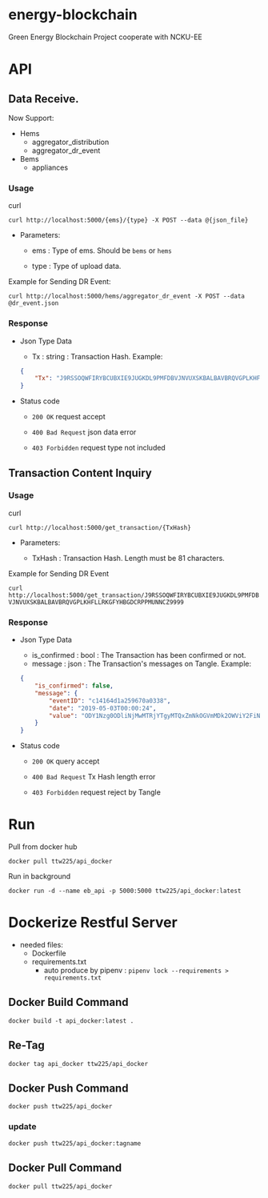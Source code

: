 energy-blockchain
===
Green Energy Blockchain Project cooperate with NCKU-EE

# API
## Data Receive.
Now Support:

+ Hems
    + aggregator_distribution
    + aggregator_dr_event
+ Bems
    + appliances

### Usage

curl

`curl http://localhost:5000/{ems}/{type} -X POST --data @{json_file}`

+ Parameters:

    + ems : Type of ems. Should be `bems` or `hems`

    + type : Type of upload data.

Example for Sending DR Event:

`curl http://localhost:5000/hems/aggregator_dr_event -X POST --data @dr_event.json`

### Response

+ Json Type Data
    + Tx : string : Transaction Hash.
    Example:
    ```json
    {
        "Tx": "J9RSSOQWFIRYBCUBXIE9JUGKDL9PMFDBVJNVUXSKBALBAVBRQVGPLKHFLLRKGFYHBGDCRPPMUNNCZ9999"
    }
    ```

+ Status code
    + `200 OK`
        request accept

    + `400 Bad Request`
        json data error

    + `403 Forbidden`
        request type not included


## Transaction Content Inquiry

### Usage

curl

`curl http://localhost:5000/get_transaction/{TxHash}`

+ Parameters:

    + TxHash : Transaction Hash. Length must be 81 characters.

Example for Sending DR Event

`curl http://localhost:5000/get_transaction/J9RSSOQWFIRYBCUBXIE9JUGKDL9PMFDBVJNVUXSKBALBAVBRQVGPLKHFLLRKGFYHBGDCRPPMUNNCZ9999`

### Response

+ Json Type Data
    + is_confirmed : bool : The Transaction has been confirmed or not.
    + message : json : The Transaction's messages on Tangle.
    Example:
    ```json
    {
        "is_confirmed": false,
        "message": {
            "eventID": "c14164d1a259670a0338",
            "date": "2019-05-03T00:00:24",
            "value": "ODY1Nzg0ODliNjMwMTRjYTgyMTQxZmNkOGVmMDk2OWViY2FiN2Q5ZWVjMWExZGM1YmYzY2E0ZjljMjM1MTkwNw=="
        }
    }
    ```

+ Status code
    + `200 OK`
        query accept

    + `400 Bad Request`
        Tx Hash length error

    + `403 Forbidden`
        request reject by Tangle

# Run
Pull from docker hub

`docker pull ttw225/api_docker`

Run in background

`docker run -d --name eb_api -p 5000:5000 ttw225/api_docker:latest`

# Dockerize Restful Server
+ needed files:
    + Dockerfile
    + requirements.txt
        + auto produce by pipenv : `pipenv lock --requirements > requirements.txt`
## Docker Build Command
`docker build -t api_docker:latest .`

## Re-Tag
`docker tag api_docker ttw225/api_docker`

## Docker Push Command
`docker push ttw225/api_docker`

### update
`docker push ttw225/api_docker:tagname`

## Docker Pull Command
`docker pull ttw225/api_docker`